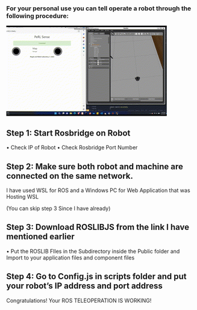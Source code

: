 ### For your personal use you can tell operate a robot through the following procedure:

![TeleOperation GIF](TeleOperation.gif)

## Step 1: Start Rosbridge on Robot
  • Check IP of Robot
  • Check Rosbridge Port Number

## Step 2: Make sure both robot and machine are connected on the  same network.
I have used WSL for ROS and a Windows PC for Web Application that was Hosting WSL


(You can skip step 3 Since I have already)
## Step 3: Download ROSLIBJS from the link I have mentioned earlier
  • Put the ROSLIB FIles in the Subdirectory inside the Public folder and Import to your application files and component files
  
## Step 4: Go to Config.js in scripts folder and put your robot’s IP address and port address

Congratulations! Your ROS TELEOPERATION IS WORKING!
